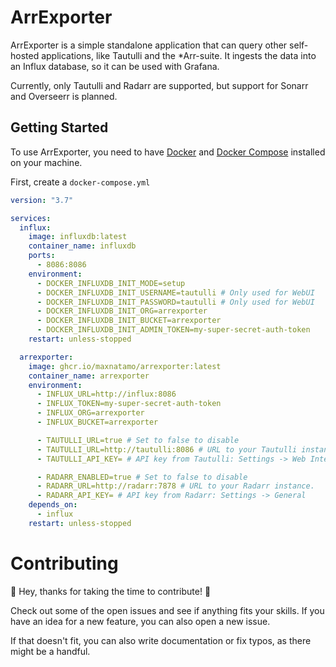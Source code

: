 # ArrExporter

ArrExporter is a simple standalone application that can query other self-hosted applications, like Tautulli and the *Arr-suite. It ingests the data into an Influx database, so it can be used with Grafana. 

Currently, only Tautulli and Radarr are supported, but support for Sonarr and Overseerr is planned.

## Getting Started

To use ArrExporter, you need to have [Docker](https://docs.docker.com/get-docker/) and [Docker Compose](https://docs.docker.com/compose/install/) installed on your machine.

First, create a `docker-compose.yml`

```yml
version: "3.7"

services:
  influx:
    image: influxdb:latest
    container_name: influxdb
    ports:
      - 8086:8086
    environment:
      - DOCKER_INFLUXDB_INIT_MODE=setup
      - DOCKER_INFLUXDB_INIT_USERNAME=tautulli # Only used for WebUI
      - DOCKER_INFLUXDB_INIT_PASSWORD=tautulli # Only used for WebUI
      - DOCKER_INFLUXDB_INIT_ORG=arrexporter
      - DOCKER_INFLUXDB_INIT_BUCKET=arrexporter
      - DOCKER_INFLUXDB_INIT_ADMIN_TOKEN=my-super-secret-auth-token
    restart: unless-stopped

  arrexporter:
    image: ghcr.io/maxnatamo/arrexporter:latest
    container_name: arrexporter
    environment:
      - INFLUX_URL=http://influx:8086
      - INFLUX_TOKEN=my-super-secret-auth-token
      - INFLUX_ORG=arrexporter
      - INFLUX_BUCKET=arrexporter

      - TAUTULLI_URL=true # Set to false to disable
      - TAUTULLI_URL=http://tautulli:8086 # URL to your Tautulli instance.
      - TAUTULLI_API_KEY= # API key from Tautulli: Settings -> Web Interface

      - RADARR_ENABLED=true # Set to false to disable
      - RADARR_URL=http://radarr:7878 # URL to your Radarr instance.
      - RADARR_API_KEY= # API key from Radarr: Settings -> General
    depends_on:
      - influx
    restart: unless-stopped
```

# Contributing

🎉 Hey, thanks for taking the time to contribute! 🎉

Check out some of the open issues and see if anything fits your skills. If you have an idea for a new feature, you can also open a new issue.

If that doesn't fit, you can also write documentation or fix typos, as there might be a handful.